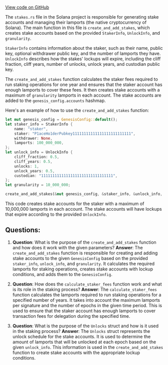 
[View code on GitHub](https://github.com/solana-labs/solana/blob/master/genesis/src/stakes.rs)

The `stakes.rs` file in the Solana project is responsible for generating stake accounts and managing their lamports (the native cryptocurrency of Solana). The main function in this file is `create_and_add_stakes`, which creates stake accounts based on the provided `StakerInfo`, `UnlockInfo`, and `granularity`.

`StakerInfo` contains information about the staker, such as their name, public key, optional withdrawer public key, and the number of lamports they have. `UnlockInfo` describes how the stakes' lockups will expire, including the cliff fraction, cliff years, number of unlocks, unlock years, and custodian public key.

The `create_and_add_stakes` function calculates the staker fees required to run staking operations for one year and ensures that the staker account has enough lamports to cover these fees. It then creates stake accounts with a maximum of `granularity` lamports in each account. The stake accounts are added to the `genesis_config.accounts` hashmap.

Here's an example of how to use the `create_and_add_stakes` function:

```rust
let mut genesis_config = GenesisConfig::default();
let staker_info = StakerInfo {
    name: "staker",
    staker: "P1aceHo1derPubkey11111111111111111111111111",
    withdrawer: None,
    lamports: 100_000_000,
};
let unlock_info = UnlockInfo {
    cliff_fraction: 0.5,
    cliff_years: 0.5,
    unlocks: 1,
    unlock_years: 0.5,
    custodian: "11111111111111111111111111111111",
};
let granularity = 10_000_000;

create_and_add_stakes(&mut genesis_config, &staker_info, &unlock_info, Some(granularity));
```

This code creates stake accounts for the staker with a maximum of 10,000,000 lamports in each account. The stake accounts will have lockups that expire according to the provided `UnlockInfo`.
## Questions: 
 1. **Question**: What is the purpose of the `create_and_add_stakes` function and how does it work with the given parameters?
   **Answer**: The `create_and_add_stakes` function is responsible for creating and adding stake accounts to the given `GenesisConfig` based on the provided `staker_info`, `unlock_info`, and `granularity`. It calculates the required lamports for staking operations, creates stake accounts with lockup conditions, and adds them to the `GenesisConfig`.

2. **Question**: How does the `calculate_staker_fees` function work and what is its role in the staking process?
   **Answer**: The `calculate_staker_fees` function calculates the lamports required to run staking operations for a specified number of years. It takes into account the maximum lamports per signature and the number of epochs in the given time period. This is used to ensure that the staker account has enough lamports to cover transaction fees for delegation during the specified time.

3. **Question**: What is the purpose of the `Unlocks` struct and how is it used in the staking process?
   **Answer**: The `Unlocks` struct represents the unlock schedule for the stake accounts. It is used to determine the amount of lamports that will be unlocked at each epoch based on the given `unlock_info`. This information is used in the `create_and_add_stakes` function to create stake accounts with the appropriate lockup conditions.
